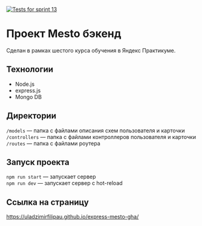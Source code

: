 [![Tests for sprint 13](https://github.com/uladzimirfilipau/express-mesto-gha/actions/workflows/tests-13-sprint.yml/badge.svg)](https://github.com/uladzimirfilipau/express-mesto-gha/actions/workflows/tests-13-sprint.yml)
# Проект Mesto бэкенд
Сделан в рамках шестого курса обучения в Яндекс Практикуме.

## Технологии
- Node.js
- express.js
- Mongo DB

## Директории

`/models` — папка с файлами описания схем пользователя и карточки  
`/controllers` — папка с файлами контроллеров пользователя и карточки  
`/routes` — папка с файлами роутера  

## Запуск проекта

`npm run start` — запускает сервер  
`npm run dev` — запускает сервер с hot-reload  

## Ссылка на страницу

https://uladzimirfilipau.github.io/express-mesto-gha/
